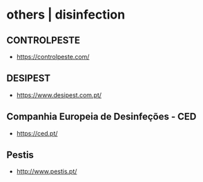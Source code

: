 # others | disinfection

## CONTROLPESTE

- <https://controlpeste.com/>

## DESIPEST

- <https://www.desipest.com.pt/>

## Companhia Europeia de Desinfeções - CED

- <https://ced.pt/>

## Pestis

- <http://www.pestis.pt/>